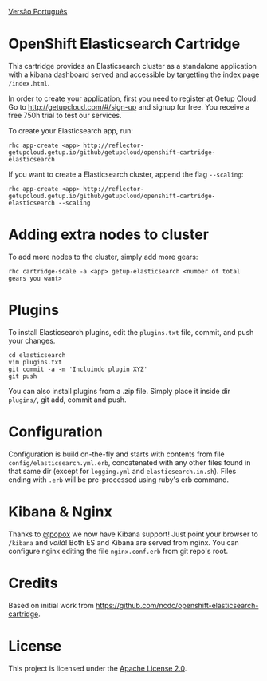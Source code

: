 [Versão Português](README_pt.md)

OpenShift Elasticsearch Cartridge
=================================
This cartridge provides an Elasticsearch cluster as a standalone application with a kibana dashboard served and accessible by targetting the index page `/index.html`.

In order to create your application, first you need to register at Getup Cloud.
Go to http://getupcloud.com/#/sign-up and signup for free.
You receive a free 750h trial to test our services.

To create your Elasticsearch app, run:

    rhc app-create <app> http://reflector-getupcloud.getup.io/github/getupcloud/openshift-cartridge-elasticsearch

If you want to create a Elasticsearch cluster, append the flag `--scaling`:

    rhc app-create <app> http://reflector-getupcloud.getup.io/github/getupcloud/openshift-cartridge-elasticsearch --scaling

Adding extra nodes to cluster
=============================
To add more nodes to the cluster, simply add more gears:

    rhc cartridge-scale -a <app> getup-elasticsearch <number of total gears you want>

Plugins
=======
To install Elasticsearch plugins, edit the `plugins.txt` file, commit, and push your changes.

    cd elasticsearch
    vim plugins.txt
    git commit -a -m 'Incluindo plugin XYZ'
    git push

You can also install plugins from a .zip file. Simply place it inside dir `plugins/`, git add, commit and push.

Configuration
=============
Configuration is build on-the-fly and starts with contents from file
`config/elasticsearch.yml.erb`, concatenated with any other files found in that
same dir (except for `logging.yml` and `elasticsearch.in.sh`). Files ending with
`.erb` will be pre-processed using ruby's erb command.

Kibana & Nginx
==============
Thanks to [@popox](https://github.com/popox) we now have Kibana support! Just point your browser to `/kibana` and _voilà_!
Both ES and Kibana are served from nginx. You can configure nginx editing the file `nginx.conf.erb` from git repo's root.

Credits
=======
Based on initial work from https://github.com/ncdc/openshift-elasticsearch-cartridge.

License
=======
This project is licensed under the [Apache License 2.0](http://www.apache.org/licenses/LICENSE-2.0.html).
